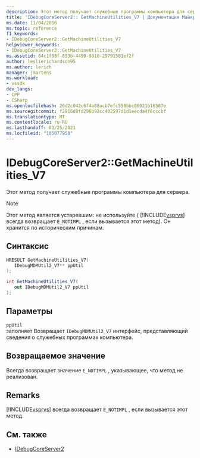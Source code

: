 ```yaml
---
description: Этот метод получает служебные программы компьютера для сервера.
title: 'IDebugCoreServer2:: GetMachineUtilities_V7 | Документация Майкрософт'
ms.date: 11/04/2016
ms.topic: reference
f1_keywords:
- IDebugCoreServer2::GetMachineUtilities_V7
helpviewer_keywords:
- IDebugCoreServer2::GetMachineUtilities_V7
ms.assetid: 64c1f08f-853b-4498-9810-29791581ef2f
author: leslierichardson95
ms.author: lerich
manager: jmartens
ms.workload:
- vssdk
dev_langs:
- CPP
- CSharp
ms.openlocfilehash: 26d2c042c6f4a08acb7efc558bbc86021b16587e
ms.sourcegitcommit: f2916d8fd296b92cc402597d1d1eecda4f6cccbf
ms.translationtype: MT
ms.contentlocale: ru-RU
ms.lasthandoff: 03/25/2021
ms.locfileid: "105077958"
---
```

# <a name="idebugcoreserver2getmachineutilities_v7"></a>IDebugCoreServer2::GetMachineUtilities_V7
Этот метод получает служебные программы компьютера для сервера.

> [!NOTE]
> Этот метод является устаревшим: не используйте ( [!INCLUDE[vsprvs](../../../code-quality/includes/vsprvs_md.md)] всегда возвращает `E_NOTIMPL` , если вызывается этот метод). Он хранится по историческим причинам.

## <a name="syntax"></a>Синтаксис

```cpp
HRESULT GetMachineUtilities_V7(
   IDebugMDMUtil2_V7** ppUtil
);
```

```csharp
int GetMachineUtilities_V7(
   out IDebugMDMUtil2_V7 ppUtil
);
```

## <a name="parameters"></a>Параметры
`ppUtil`\
заполняет Возвращает `IDebugMDMUtil2_V7` интерфейс, представляющий сведения о служебных программах компьютера.

## <a name="return-value"></a>Возвращаемое значение
 Всегда возвращает значение `E_NOTIMPL` , указывающее, что метод не реализован.

## <a name="remarks"></a>Remarks
 [!INCLUDE[vsprvs](../../../code-quality/includes/vsprvs_md.md)] всегда возвращает `E_NOTIMPL` , если вызывается этот метод.

## <a name="see-also"></a>См. также
- [IDebugCoreServer2](../../../extensibility/debugger/reference/idebugcoreserver2.md)
